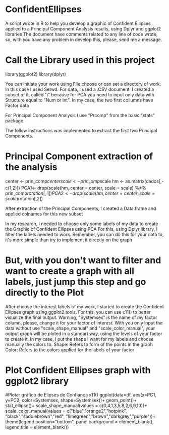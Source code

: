 # ConfidentEllipses
A script wrote in R to help you develop a graphic of Confident Ellipses applied to a Principal Component Analysis results, using Dplyr and ggplot2 libraries
The document have comments related to any line of code wrote, so, with you have any problem in develop this, please, send me a message. 

# Call the Library used in this project
library(ggplot2)
library(dplyr)

You can initiate your work using File.choose or can set a directory of work. In this case I used Setwd.
For data, I used a .CSV document. 
I created a subset of it, called "i" because for PCA you need to input only data with Structure equal to "Num or Int". 
In my case, the two first collumns have Factor data

For Principal Component Analysis I use "Prcomp" from the basic "stats" package.

The follow instructions was implemented to extract the first two Principal Components.

# Principal Component extraction of the analysis
center <- prin_comp$center
scale <- prin_comp$scale
hm <- as.matrix(dados[,-c(1,2)])
PCA1<- drop(scale(hm, center = center, scale = scale) %*% prin_comp$rotation[,1])
PCA2<- drop(scale(hm, center = center, scale = scale) %*% prin_comp$rotation[,2])

After extraction of the Principal Components, I created a Data.frame and applied colnames for this new subset

In my research, I needed to choose only some labels of my data to create the Graphic of Confident Ellipses using PCA
For this, using Dplyr library, I filter the labels needed to work. Remember, you can do this for your data to, it's more simple than try to implement it directly on the graph
# But, with you don't want to filter and want to create a graph with all labels, just jump this step and go directly to the Plot

After choose the interest labels of my work, I started to create the Confident Ellipses graph using ggplot2 tools. 
For this, you can use x11() to better visualize the final output. 
Warning, "Systemsex" is the name of my factor column, please, change it for your factor of interest. 
With you only input the data without use "scale_shape_manual" and "scale_color_manual", your output graph will be ploted in a standart way, using the levels of your factor to create it. 
In my case, I put the shape I want for my labels and choose manually the colors to.
Shape: Refers to form of the points in the graph
Color: Refers to the colors applied for the labels of your factor

# Plot Confident Ellipses graph with ggplot2 library
#Plotar gráfico de Elipses de Confiança
x11()
ggplot(data=df, aes(x=PC1, y=PC2, color=Systemsex, shape=Systemsex))+
  geom_point()+
  stat_ellipse()+
  scale_shape_manual(values = c(0,4,1,3,5,8,2,6,9,10))+
  scale_color_manual(values = c("blue","orange2","hotpink",
                                "black","saddlebrown","red",
                                "limegreen","brown","darkgrey","purple"))+
  theme(legend.position="bottom",
        panel.background = element_blank(), legend.title = element_blank())
